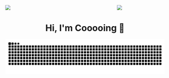 <img align="left" src="https://user-images.githubusercontent.com/65187002/144930161-2f783401-8d27-4fdf-a2f7-cc0ba32f1f1f.gif" width="30%" style="display:inline;"><img align="right" src="https://user-images.githubusercontent.com/65187002/144930161-2f783401-8d27-4fdf-a2f7-cc0ba32f1f1f.gif" width="30%" style="display:inline;">
<br>
<p align="center">
    <h1 align="center">Hi, I'm Cooooing 👋</h1>
</p>

<picture>
  <source media="(prefers-color-scheme: dark)" srcset="https://raw.githubusercontent.com/cooooing/cooooing/output/github-contribution-grid-snake-dark.svg">
  <source media="(prefers-color-scheme: light)" srcset="https://raw.githubusercontent.com/cooooing/cooooing/output/github-contribution-grid-snake.svg">
  <img alt="github contribution grid snake animation" src="https://raw.githubusercontent.com/cooooing/cooooing/output/github-contribution-grid-snake.svg">
</picture>

<!--
**Cooooing/Cooooing** is a ✨ _special_ ✨ repository because its `README.md` (this file) appears on your GitHub profile.

Here are some ideas to get you started:

- 🔭 I’m currently working on ...
- 🌱 I’m currently learning ...
- 👯 I’m looking to collaborate on ...
- 🤔 I’m looking for help with ...
- 💬 Ask me about ...
- 📫 How to reach me: ...
- 😄 Pronouns: ...
- ⚡ Fun fact: ...
-->
